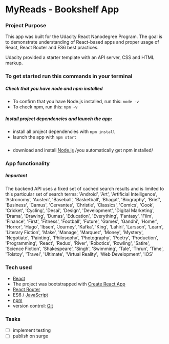 # MyReads - Bookshelf App


### Project Purpose

This app was built for the Udacity React Nanodegree Program. The goal is to demonstrate understanding of React-based apps and proper usage of React, React Router and ES6 best practices.

Udacity provided a starter template with an API server, CSS and HTML markup.


### To get started run this commands in your terminal

##### Check that you have node and npm installed
* To confirm that you have Node.js installed, run this: `node -v`
* To check npm, run this: `npm -v` 

##### Install project dependencies and launch the app:
* install all project dependencies with `npm install`
* launch the app with `npm start`

#####
* download and install [Node.js](https://nodejs.org/en/) /you automatically get npm installed/


### App functionality

##### Important
The backend API uses a fixed set of cached search results and is limited to this particular set of search terms:
'Android', 'Art', 'Artificial Intelligence', 'Astronomy', 'Austen', 'Baseball', 'Basketball', 'Bhagat', 'Biography', 'Brief', 'Business', 'Camus', 'Cervantes', 'Christie', 'Classics', 'Comics', 'Cook', 'Cricket', 'Cycling', 'Desai', 'Design', 'Development', 'Digital Marketing', 'Drama', 'Drawing', 'Dumas', 'Education', 'Everything', 'Fantasy', 'Film', 'Finance', 'First', 'Fitness', 'Football', 'Future', 'Games', 'Gandhi', 'Homer', 'Horror', 'Hugo', 'Ibsen', 'Journey', 'Kafka', 'King', 'Lahiri', 'Larsson', 'Learn', 'Literary Fiction', 'Make', 'Manage', 'Marquez', 'Money', 'Mystery', 'Negotiate', 'Painting', 'Philosophy', 'Photography', 'Poetry', 'Production', 'Programming', 'React', 'Redux', 'River', 'Robotics', 'Rowling', 'Satire', 'Science Fiction', 'Shakespeare', 'Singh', 'Swimming', 'Tale', 'Thrun', 'Time', 'Tolstoy', 'Travel', 'Ultimate', 'Virtual Reality', 'Web Development', 'iOS'


### Tech used

* [React](https://facebook.github.io/react/)
* The project was bootstrapped with [Create React App](https://github.com/facebookincubator/create-react-app)
* [React Router](https://github.com/ReactTraining/react-router)
* ES6 / [JavaScript](https://developer.mozilla.org/en-US/docs/Web/JavaScript/Reference)
* [npm](https://www.npmjs.com/)
* version control: [Git](https://git-scm.com/)


### Tasks

- [ ] implement testing
- [ ] publish on surge